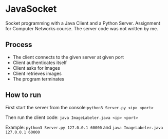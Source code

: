 # JavaSocket

Socket programming with a Java Client and a Python Server. Assignment for Computer Networks course.
The server code was not written by me.

## Process
- The client connects to the given server at given port
- Client authenticates itself 
- Client asks for images
- Client retrieves images
- The program terminates

## How to run

First start the server from the console:`python3 Server.py <ip> <port>`

Then run the client code: `java ImageLabeler.java <ip> <port> `

Example:
`python3 Server.py 127.0.0.1 60000` and
`java ImageLabeler.java 127.0.0.1 60000 `


